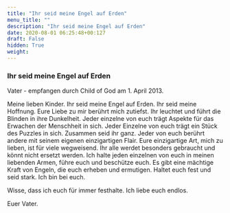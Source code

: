 ```yaml
---
title: "Ihr seid meine Engel auf Erden"
menu_title: ""
description: "Ihr seid meine Engel auf Erden"
date: 2020-08-01 06:25:48+00:127
draft: False
hidden: True
weight:
---
```

### Ihr seid meine Engel auf Erden

Vater - empfangen durch Child of God am 1. April 2013.

Meine lieben Kinder. Ihr seid meine Engel auf Erden. Ihr seid meine Hoffnung. Eure Liebe zu mir berührt mich zutiefst. Ihr leuchtet und führt die Blinden in ihre Dunkelheit. Jeder einzelne von euch trägt Aspekte für das Erwachen der Menschheit in sich. Jeder Einzelne von euch trägt ein Stück des Puzzles in sich. Zusammen seid ihr ganz. Jeder von euch berührt andere mit seinem eigenen einzigartigen Flair. Eure einzigartige Art, mich zu lieben, ist für viele wegweisend. Ihr alle werdet besonders gebraucht und könnt nicht ersetzt werden. Ich halte jeden einzelnen von euch in meinen liebenden Armen, führe euch und beschütze euch. Es gibt eine mächtige Kraft von Engeln, die euch erheben und ermutigen. Haltet euch fest und seid stark. Ich bin bei euch.

Wisse, dass ich euch für immer festhalte. Ich liebe euch endlos.

Euer Vater.
